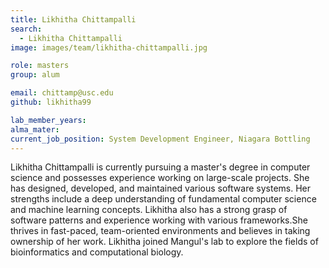 ```yaml
---
title: Likhitha Chittampalli
search:
  - Likhitha Chittampalli
image: images/team/likhitha-chittampalli.jpg

role: masters
group: alum

email: chittamp@usc.edu
github: likhitha99

lab_member_years: 
alma_mater: 
current_job_position: System Development Engineer, Niagara Bottling
---
```


Likhitha Chittampalli is currently pursuing a master's degree in computer science and possesses experience working on large-scale projects. She has designed, developed, and maintained various software systems. Her strengths include a deep understanding of fundamental computer science and machine learning concepts. Likhitha also has a strong grasp of software patterns and experience working with various frameworks.She thrives in fast-paced, team-oriented environments and believes in taking ownership of her work. Likhitha joined Mangul's lab to explore the fields of bioinformatics and computational biology.
